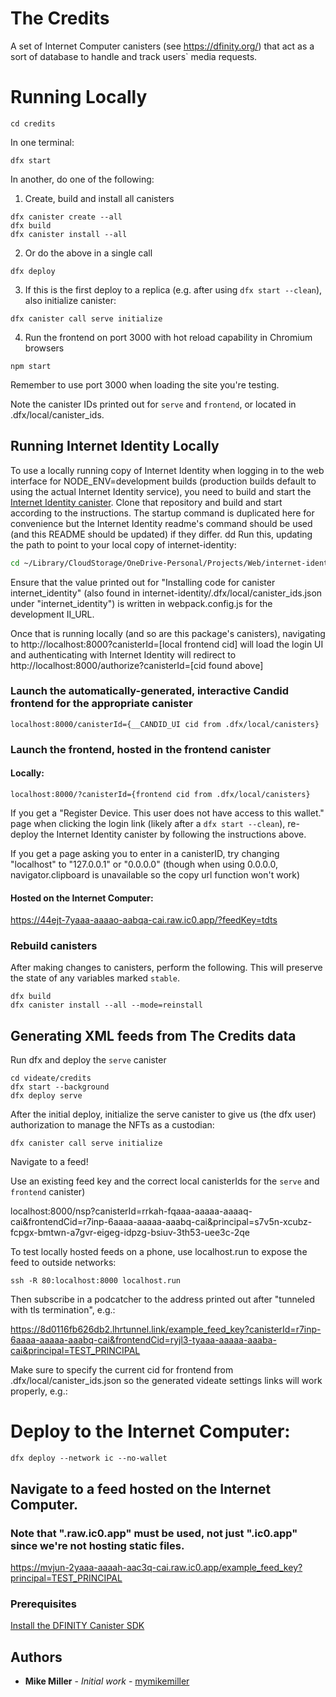 # The Credits

A set of Internet Computer canisters (see https://dfinity.org/) that act as a
sort of database to handle and track users` media requests.

# Running Locally

```
cd credits
```
In one terminal:
```
dfx start
```
In another, do one of the following:

1. Create, build and install all canisters
```
dfx canister create --all
dfx build
dfx canister install --all
```
2. Or do the above in a single call
```
dfx deploy
```
3. If this is the first deploy to a replica (e.g. after using `dfx start --clean`), also initialize canister:
```
dfx canister call serve initialize
```
4. Run the frontend on port 3000 with hot reload capability in Chromium browsers
```
npm start
```

Remember to use port 3000 when loading the site you're testing.

Note the canister IDs printed out for `serve` and `frontend`, or located in .dfx/local/canister_ids.

## Running Internet Identity Locally

To use a locally running copy of Internet Identity when logging in to the web
interface for NODE_ENV=development builds (production builds default to using
the actual Internet Identity service), you need to build and start the
[Internet Identity canister](https://github.com/dfinity/internet-identity).
Clone that repository and build and start according to the instructions. The
startup command is duplicated here for convenience but the Internet Identity
readme's command should be used (and this README should be updated) if they differ.
dd
Run this, updating the path to point to your local copy of internet-identity:

```bash
cd ~/Library/CloudStorage/OneDrive-Personal/Projects/Web/internet-identity/; rm -rf .dfx; II_FETCH_ROOT_KEY=1 dfx deploy --no-wallet --argument '(null)'
```

Ensure that the value printed out for "Installing code for canister
internet_identity" (also found in
internet-identity/.dfx/local/canister_ids.json under "internet_identity") is
written in webpack.config.js for the development II_URL.

Once that is running locally (and so are this package's canisters), navigating
to http://localhost:8000?canisterId=[local frontend cid] will load
the login UI and authenticating with Internet Identity will redirect to
http://localhost:8000/authorize?canisterId=[cid found above]

### Launch the automatically-generated, interactive Candid frontend for the appropriate canister

`localhost:8000/canisterId={__CANDID_UI cid from .dfx/local/canisters}`

### Launch the frontend, hosted in the frontend canister

#### Locally:

`localhost:8000/?canisterId={frontend cid from .dfx/local/canisters}`

If you get a "Register Device. This user does not have access to this wallet."
page when clicking the login link (likely after a `dfx start --clean`),
re-deploy the Internet Identity canister by following the instructions above.

If you get a page asking you to enter in a canisterID, try changing "localhost"
to "127.0.0.1" or "0.0.0.0" (though when using 0.0.0.0, navigator.clipboard is
unavailable so the copy url function won't work)

#### Hosted on the Internet Computer:

https://44ejt-7yaaa-aaaao-aabqa-cai.raw.ic0.app/?feedKey=tdts

### Rebuild canisters

After making changes to canisters, perform the following. This will preserve the state of any variables marked `stable`.

```
dfx build
dfx canister install --all --mode=reinstall
```

## Generating XML feeds from The Credits data

Run dfx and deploy the `serve` canister

```
cd videate/credits
dfx start --background
dfx deploy serve
```

After the initial deploy, initialize the serve canister to give us (the dfx
user) authorization to manage the NFTs as a custodian:

```
dfx canister call serve initialize
```

Navigate to a feed!

Use an existing feed key and the correct local canisterIds for the `serve` and
`frontend` canister)

localhost:8000/nsp?canisterId=rrkah-fqaaa-aaaaa-aaaaq-cai&frontendCid=r7inp-6aaaa-aaaaa-aaabq-cai&principal=s7v5n-xcubz-fcpgx-bmtwn-a7gvr-eigeg-idpzg-bsiuv-3th53-uee3c-2qe

To test locally hosted feeds on a phone, use localhost.run to expose the feed
to outside networks:

```
ssh -R 80:localhost:8000 localhost.run
```

Then subscribe in a podcatcher to the address printed out after "tunneled with
tls termination", e.g.:

https://8d0116fb626db2.lhrtunnel.link/example_feed_key?canisterId=r7inp-6aaaa-aaaaa-aaabq-cai&frontendCid=ryjl3-tyaaa-aaaaa-aaaba-cai&principal=TEST_PRINCIPAL

Make sure to specify the current cid for frontend from
.dfx/local/canister_ids.json so the generated videate settings links will work
properly, e.g.:

# Deploy to the Internet Computer:
```
dfx deploy --network ic --no-wallet
```
## Navigate to a feed hosted on the Internet Computer. 
### Note that ".raw.ic0.app" must be used, not just ".ic0.app" since we're not hosting static files.

https://mvjun-2yaaa-aaaah-aac3q-cai.raw.ic0.app/example_feed_key?principal=TEST_PRINCIPAL

### Prerequisites

[Install the DFINITY Canister SDK](https://sdk.dfinity.org/docs/quickstart/quickstart.html#download-and-install)

## Authors

* **Mike Miller** - *Initial work* - [mymikemiller](https://github.com/mymikemiller)
